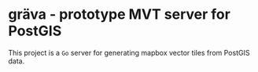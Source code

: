 # gräva - prototype MVT server for PostGIS

This project is a `Go` server for generating mapbox vector tiles from PostGIS data.
